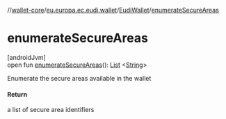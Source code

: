 //[wallet-core](../../../index.md)/[eu.europa.ec.eudi.wallet](../index.md)/[EudiWallet](index.md)/[enumerateSecureAreas](enumerate-secure-areas.md)

# enumerateSecureAreas

[androidJvm]\
open
fun [enumerateSecureAreas](enumerate-secure-areas.md)(): [List](https://kotlinlang.org/api/latest/jvm/stdlib/kotlin.collections/-list/index.html)
&lt;[String](https://kotlinlang.org/api/latest/jvm/stdlib/kotlin/-string/index.html)&gt;

Enumerate the secure areas available in the wallet

#### Return

a list of secure area identifiers
